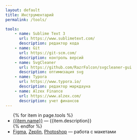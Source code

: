 ```yaml
---
layout: default
title: Инструментарий
permalink: /tools/

tools:
    - name: Sublime Text 3
      url: https://www.sublimetext.com/
      description: редактор кода
    - name: Git
      url: https://git-scm.com/
      description: контроль версий
    - name: SvgCleaner
      url: https://github.com/RazrFalcon/svgcleaner-gui
      description: оптимизация svg
    - name: Typora
      url: https://www.typora.io/
      description: редактор маркдауна
    - name: Alzex Finance
      url: https://www.alzex.com/
      description: учет финансов
---
```


<ul class="site-list">
    {% for item in page.tools %}
    <li class="site-list__item">
        <a href="{{item.url}}" target="_blank">{{item.name}}</a>&nbsp;&mdash; {{item.description}}
    </li>
    {% endfor %}
    <li class="site-list__item">
        <a href="https://www.figma.com/" target="_blank">Figma</a>, <a href="https://zeplin.io/" target="_blank">Zeplin</a>, <a href="https://www.adobe.com/ru/products/photoshop.html" target="_blank">Photoshop</a>&nbsp;&mdash; работа с&nbsp;макетами
    </li>
</ul>